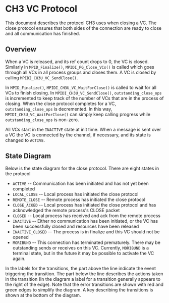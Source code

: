 # CH3 VC Protocol

This document describes the protocol CH3 uses when closing a VC. The
close protocol ensures that both sides of the connection are ready to
close and all communication has finished.

## Overview

When a VC is released, and its ref count drops to 0, the VC is closed.
Similarly in `MPID_Finalize()`, `MPIDI_PG_Close_VCs()` is called which
goes through all VCs in all process groups and closes them. A VC is
closed by calling `MPIDI_CH3U_VC_SendClose()`.

In `MPID_Finalize()`, `MPIDI_CH3U_VC_WaitForClose()` is called to wait
for all VCs to finish closing. In `MPIDI_CH3U_VC_SendClose()`,
`outstanding_close_ops` is incremented to keep track of the number of
VCs that are in the process of closing. When the close protocol
completes for a VC, `outstanding_close_ops` is decremented. In this way,
`MPIDI_CH3U_VC_WaitForClose()` can simply keep calling progress while
`outstanding_close_ops` is non-zero.

All VCs start in the `INACTIVE` state at init time. When a message is
sent over a VC the VC is connected by the channel, if necessary, and its
state is changed to `ACTIVE`.

## State Diagram

Below is the state diagram for the close protocol. There are eight
states in the protocol

  - `ACTIVE` -- Communication has been initiated and has not yet been
    completed
  - `LOCAL_CLOSE` -- Local process has initiated the close protocol
  - `REMOTE_CLOSE` -- Remote process has initiated the close protocol
  - `CLOSE_ACKED` -- Local process has initiated the close protocol and
    has acknowledged the remote process's CLOSE packet
  - `CLOSED` -- Local process has received and ack from the remote
    process
  - `INACTIVE` -- Either no communication has been initiated, or the VC
    has been successfully closed and resources have been released
  - `INACTIVE_CLOSED` -- The process is in finalize and this VC should
    not be opened
  - `MORIBUND` -- This connection has terminated prematurely. There may
    be outstanding sends or receives on this VC. Currently, `MORIBUND`
    is a terminal state, but in the future it may be possible to
    activate the VC again.

In the labels for the transitions, the part above the line indicate the
event triggering the transition. The part below the line describes the
actions taken in the transition (In the diagram a label for a transition
generally appears to the right of the edge). Note that the error
transitions are shown with red and green edges to simplify the diagram.
A key describing the transitions is shown at the bottom of the diagram.

<!---
<graphviz> digraph ch3_conn_fsm {

`  // uncomment below for printing`
`   //size="7.5,10"`

`   // MPIDI_VC_STATE_ prefix on all of these states`
`   node [shape = ellipse];`
`   INACTIVE_CLOSED [peripheries=2]`
`   { rank = min; ACTIVE}`
`   INACTIVE`
`   REMOTE_CLOSE`
`   CLOSE_ACKED`
`   { rank = same; MORIBUND [peripheries=2]; LOCAL_CLOSE }`
`   CLOSED;`

`   edge [fontsize=10];`
`   // happens in MPID_VCRT_Release and MPIDI_PG_Close_VCs`
`   ACTIVE -> LOCAL_CLOSE        [ label = "MPIDI_CH3U_VC_SendClose\n-------------\nsend close(ack=FALSE)\n++MPIDI_Outstanding_close_ops" ];`

`   ACTIVE -> REMOTE_CLOSE       [ label = "MPIDI_CH3_PktHandler_Close\n(ack==FALSE)\n-------------\n" ];`

`   LOCAL_CLOSE -> CLOSE_ACKED   [ label = "MPIDI_CH3_PktHandler_Close\n(ack==FALSE)\n-------------\nsend close(ack=TRUE)" ];`
`   LOCAL_CLOSE -> CLOSED        [ label = "MPIDI_CH3_PktHandler_Close\n(ack==TRUE)\n-------------\nsend close(ack=TRUE)\nMPIDI_CH3_Connection_terminate" ];`

`   REMOTE_CLOSE -> CLOSE_ACKED  [ label = "MPIDI_CH3U_VC_SendClose\n-------------\nsend close(ack=TRUE)\n++MPIDI_Outstanding_close_ops" ];`

`   CLOSE_ACKED -> CLOSED        [ label = "MPIDI_CH3_PktHandler_Close\n(ack==TRUE)\n-------------\nMPIDI_CH3_Connection_terminate" ];`
`   CLOSED -> INACTIVE           [ label = "MPIDI_CH3U_Handle_connection\nevent==MPIDI_VC_EVENT_TERMINATED\n-------------\nMPIDI_PG_release_ref(vc->pg)\n--MPIDI_Outstanding_close_ops" ];`
`   INACTIVE -> INACTIVE_CLOSED  [ label = "MPID_Finalize\n-------------\n" ];`

`   INACTIVE -> ACTIVE           [ label = "Communication initiated\n-------------" constraint=false ]`

`   ACTIVE -> MORIBUND           [ color = red ];`
`   REMOTE_CLOSE -> MORIBUND     [ color = red constraint=false ];`
`   LOCAL_CLOSE -> MORIBUND      [ color = green constraint=false ];`
`   CLOSE_ACKED -> MORIBUND      [ color = green constraint=false ];`

`   //Using a key for the MORIBUND labels to make the diagram less cluttered`
`   subgraph clusterkey {`
`       node [ style=invis ];`
`       {rank=max A; B; C; D}`
`       A -> B [ color = red label = "connection closed prematurely\n-------------\nMPIDI_PG_release_ref(vc->pg)" ];`
`       C -> D [ color = green label = "connection closed prematurely\n-------------\nMPIDI_PG_release_ref(vc->pg)\n--MPIDI_Outstanding_close_ops" ];`
`       label="Key for\nMORIBUND edges";`
`   }`

`   INACTIVE_CLOSED -> D [lhead=clusterkey style=invis]`

} </graphviz>

## Old version

<graphviz> digraph ch3_conn_fsm {

`   // uncomment below for printing`
`   //size="7.5,10"`

`   /*`
`   node [shape = rectangle];`
`   undefined;`
`   */`

`   // MPIDI_VC_STATE_ prefix on all of these states`
`   node [shape = ellipse];`
`   INACTIVE`
`   ACTIVE`
`   LOCAL_CLOSE`
`   REMOTE_CLOSE`
`   CLOSE_ACKED;`

`   // happens in MPID_VCRT_Release and MPIDI_PG_Close_VCs`
`   ACTIVE -> LOCAL_CLOSE        [ label = "MPIDI_CH3U_VC_SendClose\n-------------\nsend close(ack=FALSE)\n++MPIDI_Outstanding_close_ops" ];`

`   ACTIVE -> REMOTE_CLOSE       [ label = "MPIDI_CH3_PktHandler_Close\nack==FALSE\n-------------\n" ];`

`   LOCAL_CLOSE -> CLOSE_ACKED   [ label = "MPIDI_CH3_PktHandler_Close\n(ack==TRUE)\n-------------\nsend close(ack=TRUE)" ];`
`   LOCAL_CLOSE -> CLOSE_ACKED   [ label = "MPIDI_CH3_PktHandler_Close\n(ack==FALSE)\n-------------\nsend close(ack=TRUE)\nMPIDI_CH3_Connection_terminate(vc)" ];`

`   REMOTE_CLOSE -> CLOSE_ACKED  [ label = "MPIDI_CH3U_VC_SendClose\n-------------\nsend close(ack=TRUE)\n++MPIDI_Outstanding_close_ops" ];`

`   CLOSE_ACKED -> CLOSE_ACKED   [ label = "MPIDI_CH3_PktHandler_Close\nack==TRUE\n-------------\nMPIDI_CH3_Connection_terminate(vc)" ];`
`   CLOSE_ACKED -> INACTIVE      [ label = "MPIDI_CH3U_Handle_connection\nevent==MPIDI_VC_EVENT_TERMINATED\n-------------\nMPIDI_PG_release_ref(vc->pg)\n--MPIDI_Outstanding_close_ops" ];`

} </graphviz>
-->
